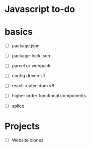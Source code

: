 # Javascript to-do

# basics
- [ ] package.json
- [ ] package-lock.json
- [ ] parcel or webpack
- [ ] config driven UI
- [ ] react-router-dom v6
- [ ] higher order functional components
- [ ] splice


# Projects
- [ ] Website clones

